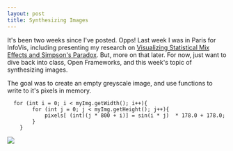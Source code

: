 ```yaml
---
layout: post
title: Synthesizing Images
---
```


It's been two weeks since I've posted. Opps! Last week I was in Paris for InfoVis, including presenting my research on [Visualizing Statistical Mix Effects and Simpson's Paradox](http://research.google.com/pubs/pub42901.html). But, more on that later. For now, just want to dive back into class, Open Frameworks, and this week's topic of synthesizing images.  

The goal was to create an empty greyscale image, and use functions to write to it's pixels in memory.  

```
  for (int i = 0; i < myImg.getWidth(); i++){
        for (int j = 0; j < myImg.getHeight(); j++){
            pixels[ (int)(j * 800 + i)] = sin(i * j)  * 178.0 + 178.0;
        }
    }
```

![](https://dchtm6r471mui.cloudfront.net/hackpad.com_Sj61nBYJxjG_p.232391_1416242475748_Screen%20Shot%202014-11-17%20at%2011.39.45%20AM.png)
